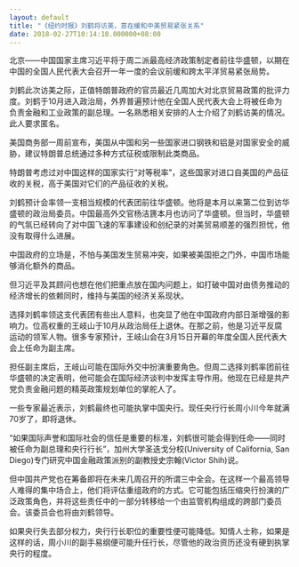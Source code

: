 ```yaml
---
layout: default
title: "《纽约时报》刘鹤将访美，意在缓和中美贸易紧张关系"
date: 2018-02-27T10:14:10.000000+08:00
---
```


北京——中国国家主席习近平将于周二派最高经济政策制定者前往华盛顿，以期在中国的全国人民代表大会召开一年一度的会议前缓和跨太平洋贸易紧张局势。

刘鹤此次访美之际，正值特朗普政府的官员最近几周加大对北京贸易政策的批评力度。刘鹤于10月进入政治局，外界普遍预计他在全国人民代表大会上将被任命为负责金融和工业政策的副总理。一名熟悉相关安排的人士介绍了刘鹤访美的情况。此人要求匿名。

美国商务部一周前宣布，美国从中国和另一些国家进口钢铁和铝是对国家安全的威胁，建议特朗普总统通过多种方式征税或限制此类商品。

特朗普考虑过对中国这样的国家实行“对等税率”，这些国家对进口自美国的产品征收的关税，高于美国对它们的产品征收的关税。

刘鹤预计会率领一支相当规模的代表团前往华盛顿。他将是本月以来第二位到访华盛顿的政治局委员。中国最高外交官杨洁篪本月也访问了华盛顿。但当时，华盛顿的气氛已经转向了对中国飞速的军事建设和创纪录的对美贸易顺差的强烈担忧，他没有取得什么进展。

中国政府的立场是，不怕与美国发生贸易冲突，如果被美国拒之门外，中国市场能够消化额外的商品。

但习近平及其顾问也想在他们把重点放在国内问题上，如打破中国对由债务推动的经济增长的依赖同时，维持与美国的经济关系现状。

选择刘鹤率领这支代表团有些出人意料，也突显了他在中国政府内部日渐增强的影响力。位高权重的王岐山于10月从政治局任上退休。在那之前，他是习近平反腐运动的领军人物。很多专家预计，王岐山会在3月15日开幕的年度全国人民代表大会上任命为副主席。

担任副主席后，王岐山可能在国际外交中扮演重要角色。但周二选择刘鹤率团前往华盛顿的决定表明，他可能会在国际经济谈判中发挥主导作用。他现在已经是共产党负责金融问题的精英政策规划单位的掌舵人了。

一些专家最近表示，刘鹤最终也可能执掌中国央行。现任央行行长周小川今年就满70岁了，即将退休。

“如果国际声誉和国际社会的信任是重要的标准，刘鹤很可能会得到任命——同时被任命为副总理和央行行长”，加州大学圣迭戈分校(University of California, San Diego)专门研究中国金融政策派别的副教授史宗翰(Victor Shih)说。

但中国共产党也在筹备即将在未来几周召开的所谓三中全会。在这样一个最高领导人难得的集中场合上，他们将评估重组政府的方式。它可能包括压缩央行扮演的广泛政策角色，并将这些责任中的一部分转移给一个由监管机构组成的跨部门委员会。该委员会也将由刘鹤领导。

如果央行失去部分权力，央行行长职位的重要性便可能降低。知情人士称，如果是这样的话，周小川的副手易纲便可能升任行长，尽管他的政治资历还没有硬到执掌央行的程度。

